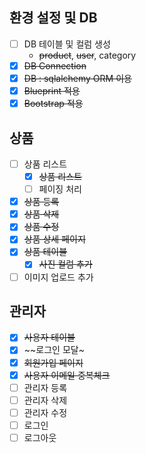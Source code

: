 ## 환경 설정 및 DB

- [ ]  DB 테이블 및 컬럼 생성
    - ~~product~~, ~~user~~, category
- [x]  ~~DB Connection~~
- [x]  ~~DB : sqlalchemy ORM 이용~~
- [x]  ~~Blueprint 적용~~
- [x]  ~~Bootstrap 적용~~

## 상품

- [ ]  상품 리스트
    - [x]  ~~상품 리스트~~
    - [ ]  페이징 처리
- [x]  ~~상품 등록~~
- [x]  ~~상품 삭제~~
- [x]  ~~상품 수정~~
- [x]  ~~상품 상세 페이지~~
- [x]  ~~상품 테이블~~
    - [x]  ~~사진 컬럼 추가~~
- [ ]  이미지 업로드 추가

## 관리자

- [x] ~~사용자 테이블~~
- [x] ~~로그인 모달~
- [x] ~~회원가입 페이지~~
- [x] ~~사용자 이메일 중복체크~~
- [ ]  관리자 등록
- [ ]  관리자 삭제
- [ ]  관리자 수정
- [ ]  로그인
- [ ]  로그아웃
